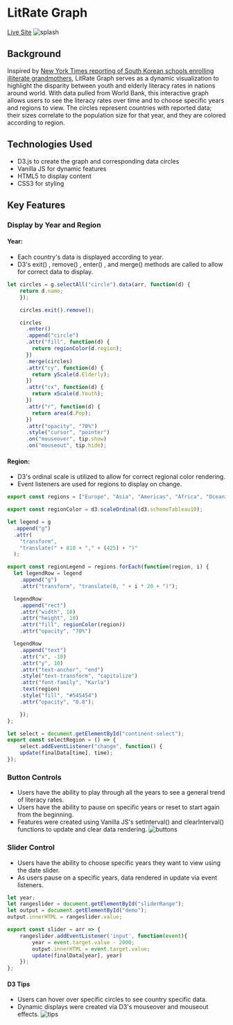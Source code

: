 # LitRate Graph
[Live Site](https://juliawang105.github.io/lit-rate-graph/)
![splash](https://i.pinimg.com/originals/0b/c8/9a/0bc89a6675872e3bda59f0ea43e9e451.gif)

## Background

Inspired by [New York Times reporting of South Korean schools enrolling illiterate grandmothers](https://www.nytimes.com/2019/04/27/world/asia/south-korea-school-grandmothers.html), LitRate Graph serves as a dynamic visualization to highlight the disparity between youth and elderly literacy rates in nations around world. With data pulled from World Bank, this interactive graph allows users to see the literacy rates over time and to choose specific years and regions to view. The circles represent countries with reported data; their sizes correlate to the population size for that year, and they are colored according to region. 

## Technologies Used

* D3.js to create the graph and corresponding data circles
* Vanilla JS for dynamic features 
* HTML5 to display content 
* CSS3 for styling 

## Key Features

### Display by Year and Region

#### Year:

* Each country's data is displayed according to year. 
* D3's exit() , remove() , enter() , and merge() methods are called to allow for correct data to display. 
```javascript
let circles = g.selectAll("circle").data(arr, function(d) {
    return d.name;
    });

    circles.exit().remove();

    circles
      .enter()
      .append("circle")
      .attr("fill", function(d) {
        return regionColor(d.region);
      })
      .merge(circles)
      .attr("cy", function(d) {
        return yScale(d.Elderly);
      })
      .attr("cx", function(d) {
        return xScale(d.Youth);
      })
      .attr("r", function(d) {
        return area(d.Pop);
      })
      .attr("opacity", "70%")
      .style("cursor", "pointer")
      .on("mouseover", tip.show)
      .on("mouseout", tip.hide);
   ```
   #### Region: 
   * D3's ordinal scale is utilized to allow for correct regional color rendering. 
   * Event listeners are used for regions to display on change.
``` javascript
export const regions = ["Europe", "Asia", "Americas", "Africa", "Oceania"];

export const regionColor = d3.scaleOrdinal(d3.schemeTableau10);

let legend = g
  .append("g")
  .attr(
    "transform",
    "translate(" + 810 + "," + (425) + ")"
  );

export const regionLegend = regions.forEach(function(region, i) {
  let legendRow = legend
    .append("g")
    .attr("transform", "translate(0, " + i * 20 + ")");

  legendRow
    .append("rect")
    .attr("width", 10)
    .attr("height", 10)
    .attr("fill", regionColor(region))
    .attr("opacity", "70%")

  legendRow
    .append("text")
    .attr("x", -10)
    .attr("y", 10)
    .attr("text-anchor", "end")
    .style("text-transform", "capitalize")
    .attr("font-family", "Karla")
    .text(region)
    .style("fill", "#545454")
    .attr("opacity", "0.8");

    });
};

let select = document.getElementById("continent-select");
export const selectRegion = () => {
    select.addEventListener("change", function() {
    update(finalData[time], time);
});

   ```
### Button Controls

* Users have the ability to play through all the years to see a general trend of literacy rates. 
* Users have the ability to pause on specific years or reset to start again from the beginning. 
* Features were created using Vanilla JS's setInterval() and clearInterval() functions to update and clear data rendering. 
![buttons](https://i.pinimg.com/originals/bf/d8/5d/bfd85d45435b44b25e7a93b56de6f44b.gif)

### Slider Control

* Users have the ability to choose specific years they want to view using the date slider. 
* As users pause on a specific years, data rendered in update via event listeners. 
```  javascript let rangeslider = document.getElementById("sliderRange");
let year;
let rangeslider = document.getElementById("sliderRange");
let output = document.getElementById("demo");
output.innerHTML = rangeslider.value;

export const slider = arr => {
    rangeslider.addEventListener('input', function(event){
        year = event.target.value - 2000;
        output.innerHTML = event.target.value;
        update(finalData[year], year)
    });
};
   ```
#### D3 Tips 
* Users can hover over specific circles to see country specific data. 
* Dynamic displays were created via D3's mouseover and mouseout effects. 
![tips](https://i.pinimg.com/originals/20/9e/8d/209e8db91a1017b3be67f3e3e09edfee.gif)





